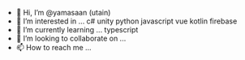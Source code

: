 - 👋 Hi, I’m @yamasaan (utain)
- 👀 I’m interested in ... c# unity python javascript vue kotlin firebase
- 🌱 I’m currently learning ... typescript
- 💞️ I’m looking to collaborate on ...
- 📫 How to reach me ...

<!---
yamasaan/yamasaan is a ✨ special ✨ repository because its `README.md` (this file) appears on your GitHub profile.
You can click the Preview link to take a look at your changes.
--->
